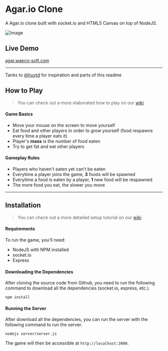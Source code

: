 Agar.io Clone
=============

A Agar.io clone built with socket.io and HTML5 Canvas on top of NodeJS.

![Image](http://i.imgur.com/Ol8qtXb.jpg)

## Live Demo
[agar.waeco-soft.com](http://agar.waeco-soft.com/)

---
Tanks to [@huytd](https://github.com/huytd/agar.io-clone) for inspiration and parts of this readme

## How to Play
>You can check out a more elaborated how to play on our [wiki](https://github.com/huytd/agar.io-clone/wiki/How-to-Play)

#### Game Basics
- Move your mouse on the screen to move yourself
- Eat food and other players in order to grow yourself (food respawns every time a player eats it)
- Player's **mass** is the number of food eaten
- Try to get fat and eat other players

#### Gameplay Rules
- Players who haven't eaten yet can't be eaten
- Everytime a player joins the game, **3** foods will be spawned
- Everytime a food is eaten by a player, **1** new food will be respawned
- The more food you eat, the slower you move

---

## Installation
>You can check out a more detailed setup tutorial on our [wiki](https://github.com/huytd/agar.io-clone/wiki/Setup)

#### Requirements
To run the game, you'll need: 
- NodeJS with NPM installed
- socket.io 
- Express


#### Downloading the Dependencies
After cloning the source code from Github, you need to run the following command to download all the dependencies (socket.io, express, etc.).

```
npm install
```

#### Running the Server
After download all the dependencies, you can run the server with the following command to run the server.

```
nodejs server/server.js
```

The game will then be accessible at `http://localhost:3000`.

